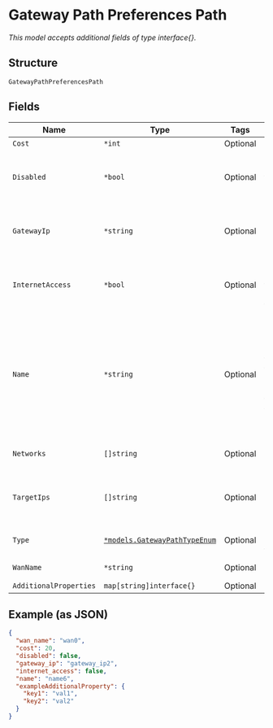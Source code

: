 
# Gateway Path Preferences Path

*This model accepts additional fields of type interface{}.*

## Structure

`GatewayPathPreferencesPath`

## Fields

| Name | Type | Tags | Description |
|  --- | --- | --- | --- |
| `Cost` | `*int` | Optional | - |
| `Disabled` | `*bool` | Optional | For SSR Only. `true`, if this specific path is undesired |
| `GatewayIp` | `*string` | Optional | Only if `type`==`local`, if a different gateway is desired |
| `InternetAccess` | `*bool` | Optional | Only if `type`==`vpn`, if this vpn path can be used for internet |
| `Name` | `*string` | Optional | Required when<br><br>* `type`==`vpn`: the name of the VPN Path to use<br>* `type`==`wan`: the name of the WAN interface to use' |
| `Networks` | `[]string` | Optional | Required when `type`==`local` |
| `TargetIps` | `[]string` | Optional | If `type`==`local`, if destination IP is to be replaced |
| `Type` | [`*models.GatewayPathTypeEnum`](../../doc/models/gateway-path-type-enum.md) | Optional | enum: `local`, `tunnel`, `vpn`, `wan` |
| `WanName` | `*string` | Optional | Optional if `type`==`vpn` |
| `AdditionalProperties` | `map[string]interface{}` | Optional | - |

## Example (as JSON)

```json
{
  "wan_name": "wan0",
  "cost": 20,
  "disabled": false,
  "gateway_ip": "gateway_ip2",
  "internet_access": false,
  "name": "name6",
  "exampleAdditionalProperty": {
    "key1": "val1",
    "key2": "val2"
  }
}
```

